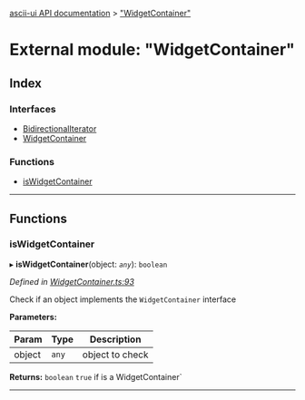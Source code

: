 [ascii-ui API documentation](../README.md) > ["WidgetContainer"](../modules/_widgetcontainer_.md)

# External module: "WidgetContainer"

## Index

### Interfaces

* [BidirectionalIterator](../interfaces/_widgetcontainer_.bidirectionaliterator.md)
* [WidgetContainer](../interfaces/_widgetcontainer_.widgetcontainer.md)

### Functions

* [isWidgetContainer](_widgetcontainer_.md#iswidgetcontainer)

---

## Functions

<a id="iswidgetcontainer"></a>

###  isWidgetContainer

▸ **isWidgetContainer**(object: *`any`*): `boolean`

*Defined in [WidgetContainer.ts:93](https://github.com/danikaze/ascii-ui/blob/da18f7c/src/WidgetContainer.ts#L93)*

Check if an object implements the `WidgetContainer` interface

**Parameters:**

| Param | Type | Description |
| ------ | ------ | ------ |
| object | `any` |  object to check |

**Returns:** `boolean`
`true` if is a WidgetContainer`

___

